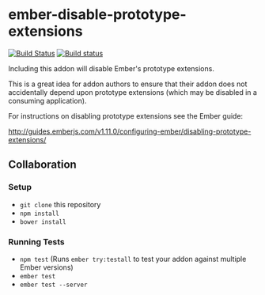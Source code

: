 # ember-disable-prototype-extensions

[![Build Status](https://travis-ci.org/ember-cli/ember-disable-prototype-extensions.svg?branch=master)](https://travis-ci.org/ember-cli/ember-disable-prototype-extensions)
[![Build status](https://ci.appveyor.com/api/projects/status/xvg1fxk24lh5u0eg/branch/master?svg=true)](https://ci.appveyor.com/project/embercli/ember-disable-prototype-extensions/branch/master)

Including this addon will disable Ember's prototype extensions.

This is a great idea for addon authors to ensure that their addon does not accidentally depend upon prototype extensions (which may be disabled in a consuming application).

For instructions on disabling prototype extensions see the Ember guide:

http://guides.emberjs.com/v1.11.0/configuring-ember/disabling-prototype-extensions/

## Collaboration

### Setup

* `git clone` this repository
* `npm install`
* `bower install`

### Running Tests

* `npm test` (Runs `ember try:testall` to test your addon against multiple Ember versions)
* `ember test`
* `ember test --server`
